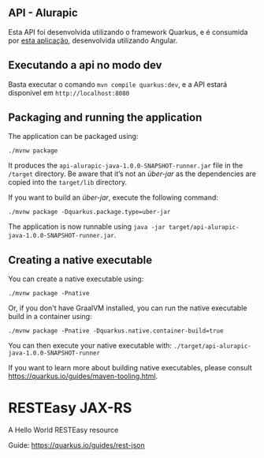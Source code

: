 ## API - Alurapic

Esta API foi desenvolvida utilizando o framework Quarkus, e é consumida por <a href = "https://github.com/guisouza25/alurapic">esta aplicação</a>, desenvolvida utilizando Angular.

## Executando a api no modo dev

Basta executar o comando `mvn compile quarkus:dev`, e a API estará disponível em `http://localhost:8080`

## Packaging and running the application

The application can be packaged using:
```shell script
./mvnw package
```
It produces the `api-alurapic-java-1.0.0-SNAPSHOT-runner.jar` file in the `/target` directory.
Be aware that it’s not an _über-jar_ as the dependencies are copied into the `target/lib` directory.

If you want to build an _über-jar_, execute the following command:
```shell script
./mvnw package -Dquarkus.package.type=uber-jar
```

The application is now runnable using `java -jar target/api-alurapic-java-1.0.0-SNAPSHOT-runner.jar`.

## Creating a native executable

You can create a native executable using: 
```shell script
./mvnw package -Pnative
```

Or, if you don't have GraalVM installed, you can run the native executable build in a container using: 
```shell script
./mvnw package -Pnative -Dquarkus.native.container-build=true
```

You can then execute your native executable with: `./target/api-alurapic-java-1.0.0-SNAPSHOT-runner`

If you want to learn more about building native executables, please consult https://quarkus.io/guides/maven-tooling.html.

# RESTEasy JAX-RS

<p>A Hello World RESTEasy resource</p>

Guide: https://quarkus.io/guides/rest-json
